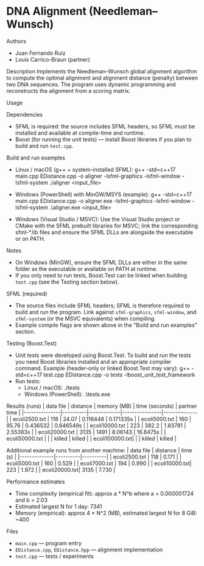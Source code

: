 # DNA Alignment (Needleman–Wunsch)

Authors
- Juan Fernando Ruiz
- Louis Carrico-Braun (partner)

Description
Implements the Needleman–Wunsch global alignment algorithm to compute the optimal alignment and alignment distance (penalty) between two DNA sequences. The program uses dynamic programming and reconstructs the alignment from a scoring matrix.

Usage

Dependencies
- SFML is required: the source includes SFML headers, so SFML must be installed and available at compile-time and runtime.
- Boost (for running the unit tests) — install Boost libraries if you plan to build and run `test.cpp`.

Build and run examples
- Linux / macOS (g++ + system-installed SFML):
  g++ -std=c++17 main.cpp EDistance.cpp -o aligner -lsfml-graphics -lsfml-window -lsfml-system
  ./aligner <input_file>

- Windows (PowerShell) with MinGW/MSYS (example):
  g++ -std=c++17 main.cpp EDistance.cpp -o aligner.exe -lsfml-graphics -lsfml-window -lsfml-system
  .\aligner.exe <input_file>

- Windows (Visual Studio / MSVC):
  Use the Visual Studio project or CMake with the SFML prebuilt libraries for MSVC; link the corresponding sfml-*.lib files and ensure the SFML DLLs are alongside the executable or on PATH.

Notes
- On Windows (MinGW), ensure the SFML DLLs are either in the same folder as the executable or available on PATH at runtime.
- If you only need to run tests, Boost.Test can be linked when building `test.cpp` (see the Testing section below).

SFML (required)
- The source files include SFML headers; SFML is therefore required to build and run the program. Link against `sfml-graphics`, `sfml-window`, and `sfml-system` (or the MSVC equivalents) when compiling.
- Example compile flags are shown above in the "Build and run examples" section.

Testing (Boost.Test)
- Unit tests were developed using Boost.Test. To build and run the tests you need Boost libraries installed and an appropriate compiler command. Example (header-only or linked Boost.Test may vary):
  g++ -std=c++17 test.cpp EDistance.cpp -o tests -lboost_unit_test_framework
- Run tests:
  - Linux / macOS: ./tests
  - Windows (PowerShell): .\tests.exe


Results (runs)
| data file     | distance | memory (MB) | time (seconds) | partner time |
|---------------|----------|-------------|----------------|--------------|
| ecoli2500.txt  |   118    |   24.07     |   0.116448     |  0.171335s   |
| ecoli5000.txt  |   160    |   95.76     |   0.436532     |  0.646549s   |
| ecoli10000.txt |   223    |   382.2     |   1.83781      |  2.55383s    |
| ecoli20000.txt |   3135   |   1491      |   8.06143      |  16.8475s    |
| ecoli50000.txt |          |             |    killed      |  killed      |
| ecoli100000.txt|          |             |    killed      |  killed      |

Additional example runs from another machine:
| data file    | distance | time (s) |
|--------------|----------|----------|
| ecoli2500.txt |      118 |    0.171 |
| ecoli5000.txt |      160 |    0.529 |
| ecoli7000.txt |      194 |    0.990 |
| ecoli10000.txt|      223 |    1.972 |
| ecoli20000.txt|     3135 |    7.730 |

Performance estimates
- Time complexity (empirical fit): approx a * N^b where a = 0.000001724 and b = 2.03
- Estimated largest N for 1 day: 7341
- Memory (empirical): approx 4 * N^2 (MB), estimated largest N for 8 GiB: ~400

Files
- `main.cpp` — program entry
- `EDistance.cpp`, `EDistance.hpp` — alignment implementation
- `test.cpp` — tests / experiments